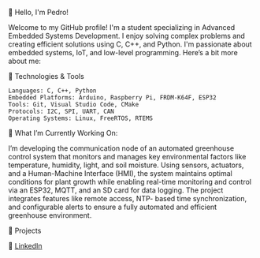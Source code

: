 👋 Hello, I'm Pedro!

Welcome to my GitHub profile! I'm a student specializing in Advanced Embedded Systems Development. I enjoy solving complex problems and creating efficient solutions using C, C++, and Python. I'm passionate about embedded systems, IoT, and low-level programming. Here’s a bit more about me:

🔧 Technologies & Tools

	Languages: C, C++, Python
	Embedded Platforms: Arduino, Raspberry Pi, FRDM-K64F, ESP32
	Tools: Git, Visual Studio Code, CMake
	Protocols: I2C, SPI, UART, CAN
	Operating Systems: Linux, FreeRTOS, RTEMS


🌱 What I’m Currently Working On:

I’m developing the communication node of an automated greenhouse control system that monitors and manages key environmental factors like temperature, humidity, light, and soil moisture. Using sensors, actuators, and a Human-Machine Interface (HMI), the system maintains optimal conditions for plant growth while enabling real-time monitoring and control via an ESP32, MQTT, and an SD card for data logging. The project integrates features like remote access, NTP-	based time synchronization, and configurable alerts to ensure a fully automated and efficient greenhouse environment.

 	


🚀 Projects




💼 [LinkedIn](https://www.linkedin.com/in/pedro-balija-b294b9305/)
